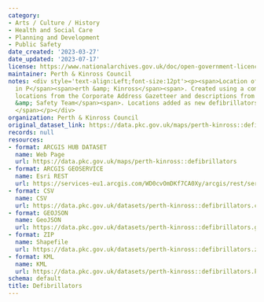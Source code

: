 ```yaml
---
category:
- Arts / Culture / History
- Health and Social Care
- Planning and Development
- Public Safety
date_created: '2023-03-27'
date_updated: '2023-07-17'
license: https://www.nationalarchives.gov.uk/doc/open-government-licence/version/3/
maintainer: Perth & Kinross Council
notes: <div style='text-align:Left;font-size:12pt'><p><span>Location of Defibrillators
  in P</span><span>erth &amp; Kinross</span><span>. Created using a combination of
  locations from the Corporate Address Gazetteer and descriptions from </span><span>Health
  &amp; Safety Team</span><span>. Locations added as new defibrillators are installed.
  </span></p></div>
organization: Perth & Kinross Council
original_dataset_link: https://data.pkc.gov.uk/maps/perth-kinross::defibrillators
records: null
resources:
- format: ARCGIS HUB DATASET
  name: Web Page
  url: https://data.pkc.gov.uk/maps/perth-kinross::defibrillators
- format: ARCGIS GEOSERVICE
  name: Esri REST
  url: https://services-eu1.arcgis.com/WD0cvOmDKf7CA0Xy/arcgis/rest/services/Defibrillators/FeatureServer/27
- format: CSV
  name: CSV
  url: https://data.pkc.gov.uk/datasets/perth-kinross::defibrillators.csv?where=1=1&outSR=%7B%22latestWkid%22%3A27700%2C%22wkid%22%3A27700%7D
- format: GEOJSON
  name: GeoJSON
  url: https://data.pkc.gov.uk/datasets/perth-kinross::defibrillators.geojson?where=1=1&outSR=%7B%22latestWkid%22%3A27700%2C%22wkid%22%3A27700%7D
- format: ZIP
  name: Shapefile
  url: https://data.pkc.gov.uk/datasets/perth-kinross::defibrillators.zip?where=1=1&outSR=%7B%22latestWkid%22%3A27700%2C%22wkid%22%3A27700%7D
- format: KML
  name: KML
  url: https://data.pkc.gov.uk/datasets/perth-kinross::defibrillators.kml?where=1=1&outSR=%7B%22latestWkid%22%3A27700%2C%22wkid%22%3A27700%7D
schema: default
title: Defibrillators
---
```

